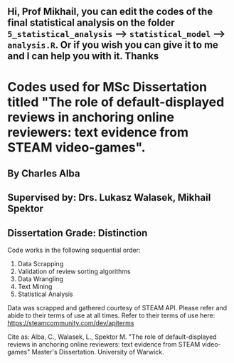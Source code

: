 ## Hi, Prof Mikhail, you can edit the codes of the final statistical analysis on the folder `5_statistical_analysis` --> `statistical_model` --> `analysis.R`. Or if you wish you can give it to me and I can help you with it. Thanks 

# Codes used for MSc Dissertation titled "The role of default-displayed reviews in anchoring online reviewers: text evidence from STEAM video-games". 

## By Charles Alba

## Supervised by: Drs. Lukasz Walasek, Mikhail Spektor

## Dissertation Grade: Distinction

Code works in the following sequential order:

1. Data Scrapping
2. Validation of review sorting algorithms
3. Data Wrangling
4. Text Mining
5. Statistical Analysis


Data was scrapped and gathered courtesy of STEAM API. Please refer and abide to their terms of use at all times. Refer to their terms of use here: https://steamcommunity.com/dev/apiterms


Cite as: Alba, C., Walasek, L., Spektor M. "The role of default-displayed reviews in anchoring online reviewers: text evidence from STEAM video-games" Master's Dissertation. University of Warwick. 


